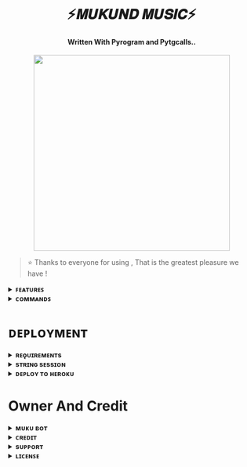 <h1 align = "center"> ⚡𝑴𝑼𝑲𝑼𝑵𝑫 𝑴𝑼𝑺𝑰𝑪⚡
  
<h4 align="center">Written With Pyrogram and Pytgcalls..</h4>

<p align="center"><a href="https://t.me/LEGEND_MUKUND"><img src="https://telegra.ph/file/3f4761dc05024faa00f61.jpg" width="400"></a></p>


> ⭐️ Thanks to everyone for using , That is the greatest pleasure we have !

<details>
<summary><b>ꜰᴇᴀᴛᴜʀᴇꜱ</b></summary>
<br>

- ɪᴛ ᴄᴀɴ ᴘʟᴀʏ ꜱᴏɴɢ ᴏɴ ᴠᴄ.
- ᴠɪᴅᴇᴏ ᴘʟᴀʏ ᴀʟꜱᴏ ᴀᴠᴀɪʟᴀʙʟᴇ.
- Qᴜᴇᴜᴇꜱ ᴀᴠᴀɪʟᴀʙʟᴇ.
- ᴀᴅᴍɪɴ ᴄᴏᴍᴍᴀɴᴅꜱ ᴀʟꜱᴏ ᴀᴠᴀɪʟᴀʙʟᴇ.

</details>    
    
<details>
<summary><b>ᴄᴏᴍᴍᴀɴᴅꜱ</b></summary>
<br>

| Command  | Description                                          |
| -------  | ---------------------------------------------------- |
| /play    | Play the given query or YouTube link as audio.       |
| /vplay   | Play the given query or YouTube link as video.       |
| /saudio  | Stream m3u8 or live stream audio link.               |
| /svideo  | Stream m3u8 or live stream video link.               |
| /queue   | Shows the songs in queue.                            |        
| /skip    | Play next song in queue.                             |
| /pause   | Pause the audio stream.                              |
| /resume  | Resume the audio stream.                             |
| /mute    | Mute the userbot.                                    |
| /unmute  | Unmute the userbot.                                  |
| /stop    | Stop streaming and remove the userbot from the call. |
| /restart | Restart the bot (Only for bot Owner).                |
    
</details>     

# ᴅᴇᴘʟᴏʏᴍᴇɴᴛ


<details>
<summary><b>ʀᴇǫᴜɪʀᴇᴍᴇɴᴛs</b></summary>
<br>
    
1. `API_ID` : Assistant account Telegram API_ID, get it from my.telegram.org
2. `API_HASH` : Assistant account Telegram API_HASH, get it from my.telegram.org
3. `BOT_TOKEN` : Your Telegram bot token, get it from @BotFather
4. `SESSION_NAME` : Pyrogram session string of assistant account
5. `OWNER_ID` : Your Telegram ID
    
</details>

<details>
<summary><b>sᴛʀɪɴɢ sᴇssɪᴏɴ</b></summary>
<br>
    
> ʏᴏᴜ'ʟʟ ɴᴇᴇᴅ ᴀ ᴀᴘɪ_ɪᴅ & ᴀᴘɪ_ʜᴀsʜ ɪɴ ᴏʀᴅᴇʀ ᴛᴏ ɢᴇɴᴇʀᴀᴛᴇ ᴘʏʀᴏɢʀᴀᴍ sᴇssɪᴏɴ. 
> ᴀʟᴡᴀʏs ʀᴇᴍᴇʙᴇʀ ᴛᴏ ᴜsᴇ ɢᴏᴏᴅ ᴀᴘɪ ᴄᴏᴍʙᴏ ᴇʟsᴇ ʏᴏᴜʀ ᴀᴄᴄᴏᴜɴᴛ ᴄᴏᴜʟᴅ ʙᴇ ᴅᴇʟᴇᴛᴇᴅ.
> ᴜꜱᴇ ᴛʜɪꜱ ʙᴏᴛ ᴛᴏ ɢᴇɴᴇᴛʀᴀᴛᴇ ᴛʜᴇ ꜱᴛʀɪɴɢ ꜱᴇꜱꜱɪᴏɴ ᴏʀ ʏᴏᴜ ᴄᴀɴ ᴜꜱᴇ ʏᴏᴜʀ ᴏᴡɴ ꜱᴏᴜʀᴄᴇꜱ [sᴛʀɪɴɢ sᴇssɪᴏɴ](https://replit.com/@FAKEMUKUND/Pyrogram)
  
<p align="center"><a href="https://replit.com/@FAKEMUKUND/Pyrogram"> <img src="https://img.shields.io/badge/String%20Session-black?style=for-the-badge&logo=replit" width="220" height="38.45"/></a></p>  
    
</details>

<details>
<summary><b>ᴅᴇᴘʟᴏʏ ᴛᴏ ʜᴇʀᴏᴋᴜ</b></summary>
<br>

> ᴘʏʀᴏɢʀᴀᴍ ꜱᴛʀɪɴɢ ꜱᴇꜱꜱɪᴏɴ ʀᴇQᴜɪʀᴇᴅ
    
<p><a href="https://heroku.com/deploy?template=https://github.com/Legend-Mukund/Song"><img src="https://img.shields.io/badge/Deploy%20To%20Heroku-blueviolet?style=for-the-badge&logo=heroku" width="200""/></a></p>
  
</details>


# Owner And Credit


<details>
<summary><b>ᴍᴜᴋᴜ ʙᴏᴛ </b></summary>
<br>

<a href="https://t.me/ALIEN_MUSIC_ROBOT"> <img src="https://img.shields.io/badge/MUKU-BOT-green?style=for-the-badge&logo=telegram" alt="Muku Bot" /> </a>

</details>


<details>
<summary><b>ᴄʀᴇᴅɪᴛ</b></summary>
<br>

<a href="https://github.com/Legend-Mukund"> <img src="https://img.shields.io/badge/Mukund-Github-magenta?style=for-the-badge&logo=github" alt="Mukund Github" /> </a>
   
</details>


<details>
<summary><b>sᴜᴘᴘᴏʀᴛ</b></summary>
<br>


<a href="https://t.me/ABOUT_MUKUND/15"> <img src="https://img.shields.io/badge/Mukund-User-green?style=for-the-badge&logo=telegram" alt="Mukund on Telegram" /> </a>
<a href="https://t.me/ALIEN_X_SUPPORT"> <img src="https://img.shields.io/badge/Support-Chat-green?style=for-the-badge&logo=telegram" alt="Support Chat" /> </a>
<a href="https://t.me/ALIEN_X_UPDATE"> <img src="https://img.shields.io/badge/Update-Channel-green?style=for-the-badge&logo=telegram" alt="Update Channel" /> </a> 


</details>

<details>
<summary><b>ʟɪᴄᴇɴꜱᴇ</b></summary>
<br>

<a href="https://github.com/Legend-Mukund/Song/blob/master/LICENSE"> <img src="https://img.shields.io/badge/License-GPLv3-blueviolet?style=for-the-badge" alt="License" /> </a>
  
</details>
